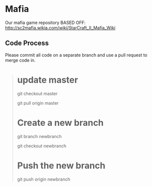 # Mafia

Our mafia game repository
BASED OFF: http://sc2mafia.wikia.com/wiki/StarCraft_II_Mafia_Wiki

## Code Process

Please commit all code on a separate branch and use a pull request to merge code in.

># update master
>
>git checkout master
>
>git pull origin master
>
># Create a new branch
>
>git branch newbranch
>
>git checkout newbranch
>
># Push the new branch
>
>git push origin newbranch